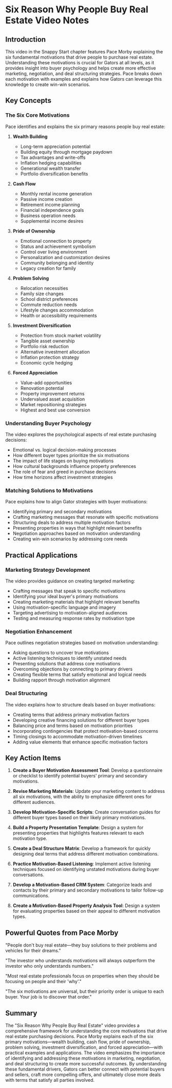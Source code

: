 # Six Reason Why People Buy Real Estate Video Notes

## Introduction

This video in the Snappy Start chapter features Pace Morby explaining the six fundamental motivations that drive people to purchase real estate. Understanding these motivations is crucial for Gators at all levels, as it provides insight into buyer psychology and helps create more effective marketing, negotiation, and deal structuring strategies. Pace breaks down each motivation with examples and explains how Gators can leverage this knowledge to create win-win scenarios.

## Key Concepts

### The Six Core Motivations

Pace identifies and explains the six primary reasons people buy real estate:

1. **Wealth Building**
   - Long-term appreciation potential
   - Building equity through mortgage paydown
   - Tax advantages and write-offs
   - Inflation hedging capabilities
   - Generational wealth transfer
   - Portfolio diversification benefits

2. **Cash Flow**
   - Monthly rental income generation
   - Passive income creation
   - Retirement income planning
   - Financial independence goals
   - Business operation needs
   - Supplemental income desires

3. **Pride of Ownership**
   - Emotional connection to property
   - Status and achievement symbolism
   - Control over living environment
   - Personalization and customization desires
   - Community belonging and identity
   - Legacy creation for family

4. **Problem Solving**
   - Relocation necessities
   - Family size changes
   - School district preferences
   - Commute reduction needs
   - Lifestyle changes accommodation
   - Health or accessibility requirements

5. **Investment Diversification**
   - Protection from stock market volatility
   - Tangible asset ownership
   - Portfolio risk reduction
   - Alternative investment allocation
   - Inflation protection strategy
   - Economic cycle hedging

6. **Forced Appreciation**
   - Value-add opportunities
   - Renovation potential
   - Property improvement returns
   - Undervalued asset acquisition
   - Market repositioning strategies
   - Highest and best use conversion

### Understanding Buyer Psychology

The video explores the psychological aspects of real estate purchasing decisions:

- Emotional vs. logical decision-making processes
- How different buyer types prioritize the six motivations
- The impact of life stages on buying motivations
- How cultural backgrounds influence property preferences
- The role of fear and greed in purchase decisions
- How time horizons affect investment strategies

### Matching Solutions to Motivations

Pace explains how to align Gator strategies with buyer motivations:

- Identifying primary and secondary motivations
- Crafting marketing messages that resonate with specific motivations
- Structuring deals to address multiple motivation factors
- Presenting properties in ways that highlight relevant benefits
- Negotiation approaches based on motivation understanding
- Creating win-win scenarios by addressing core needs

## Practical Applications

### Marketing Strategy Development

The video provides guidance on creating targeted marketing:

- Crafting messages that speak to specific motivations
- Identifying your ideal buyer's primary motivations
- Creating marketing materials that highlight relevant benefits
- Using motivation-specific language and imagery
- Targeting advertising to motivation-aligned audiences
- Testing and measuring response rates by motivation type

### Negotiation Enhancement

Pace outlines negotiation strategies based on motivation understanding:

- Asking questions to uncover true motivations
- Active listening techniques to identify unstated needs
- Presenting solutions that address core motivations
- Overcoming objections by connecting to primary drivers
- Creating flexible terms that satisfy emotional and logical needs
- Building rapport through motivation alignment

### Deal Structuring

The video explains how to structure deals based on buyer motivations:

- Creating terms that address primary motivation factors
- Developing creative financing solutions for different buyer types
- Balancing price and terms based on motivation priorities
- Incorporating contingencies that protect motivation-based concerns
- Timing closings to accommodate motivation-driven timelines
- Adding value elements that enhance specific motivation factors

## Key Action Items

1. **Create a Buyer Motivation Assessment Tool**: Develop a questionnaire or checklist to identify potential buyers' primary and secondary motivations.

2. **Revise Marketing Materials**: Update your marketing content to address all six motivations, with the ability to emphasize different ones for different audiences.

3. **Develop Motivation-Specific Scripts**: Create conversation guides for different buyer types based on their likely primary motivations.

4. **Build a Property Presentation Template**: Design a system for presenting properties that highlights features relevant to each motivation type.

5. **Create a Deal Structure Matrix**: Develop a framework for quickly designing deal terms that address different motivation combinations.

6. **Practice Motivation-Based Listening**: Implement active listening techniques focused on identifying unstated motivations during buyer conversations.

7. **Develop a Motivation-Based CRM System**: Categorize leads and contacts by their primary and secondary motivations to tailor follow-up communications.

8. **Create a Motivation-Based Property Analysis Tool**: Design a system for evaluating properties based on their appeal to different motivation types.

## Powerful Quotes from Pace Morby

"People don't buy real estate—they buy solutions to their problems and vehicles for their dreams."

"The investor who understands motivations will always outperform the investor who only understands numbers."

"Most real estate professionals focus on properties when they should be focusing on people and their 'why'."

"The six motivations are universal, but their priority order is unique to each buyer. Your job is to discover that order."

## Summary

The "Six Reason Why People Buy Real Estate" video provides a comprehensive framework for understanding the core motivations that drive real estate purchasing decisions. Pace Morby explains each of the six primary motivations—wealth building, cash flow, pride of ownership, problem solving, investment diversification, and forced appreciation—with practical examples and applications. The video emphasizes the importance of identifying and addressing these motivations in marketing, negotiation, and deal structuring to create more successful outcomes. By understanding these fundamental drivers, Gators can better connect with potential buyers and sellers, craft more compelling offers, and ultimately close more deals with terms that satisfy all parties involved.
